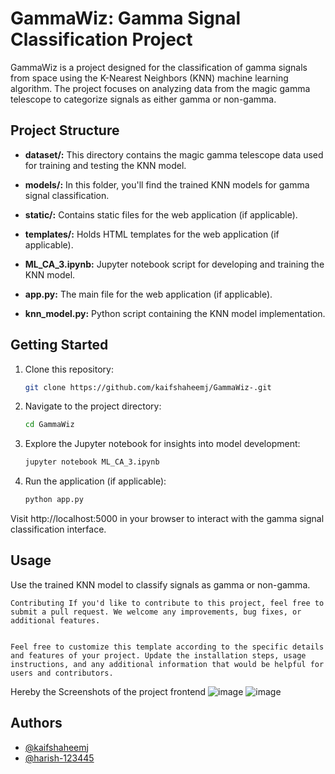 # GammaWiz: Gamma Signal Classification Project

GammaWiz is a project designed for the classification of gamma signals from space using the K-Nearest Neighbors (KNN) machine learning algorithm. The project focuses on analyzing data from the magic gamma telescope to categorize signals as either gamma or non-gamma.

## Project Structure

- **dataset/:** This directory contains the magic gamma telescope data used for training and testing the KNN model.

- **models/:** In this folder, you'll find the trained KNN models for gamma signal classification.

- **static/:** Contains static files for the web application (if applicable).

- **templates/:** Holds HTML templates for the web application (if applicable).

- **ML_CA_3.ipynb:** Jupyter notebook script for developing and training the KNN model.

- **app.py:** The main file for the web application (if applicable).

- **knn_model.py:** Python script containing the KNN model implementation.

## Getting Started

1. Clone this repository:

   ```bash
   git clone https://github.com/kaifshaheemj/GammaWiz-.git

2. Navigate to the project directory:

    ```bash
    cd GammaWiz

3. Explore the Jupyter notebook for insights into model development:
    ```bash
    jupyter notebook ML_CA_3.ipynb

4. Run the application (if applicable):

    ```bash
    python app.py

Visit http://localhost:5000 in your browser to interact with the gamma signal classification interface.

## Usage
Use the trained KNN model to classify signals as gamma or non-gamma.

    Contributing If you'd like to contribute to this project, feel free to submit a pull request. We welcome any improvements, bug fixes, or additional features.


    Feel free to customize this template according to the specific details and features of your project. Update the installation steps, usage instructions, and any additional information that would be helpful for users and contributors.

Hereby the Screenshots of the project frontend 
![image](https://github.com/kaifshaheemj/GammaWiz-/blob/main/images/image1.png)
![image](https://github.com/kaifshaheemj/GammaWiz-/blob/main/images/image2.png)




## Authors

- [@kaifshaheemj](https://github.com/kaifshaheemj/)
- [@harish-123445](https://github.com/harish-123445/)

